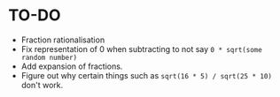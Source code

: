 # TO-DO
- Fraction rationalisation
- Fix representation of 0 when subtracting to not say `0 * sqrt(some random number)`
- Add expansion of fractions.
- Figure out why certain things such as `sqrt(16 * 5) / sqrt(25 * 10)` don't work.
